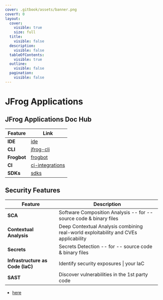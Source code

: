 ```yaml
---
cover: .gitbook/assets/banner.png
coverY: 0
layout:
  cover:
    visible: true
    size: full
  title:
    visible: false
  description:
    visible: false
  tableOfContents:
    visible: true
  outline:
    visible: false
  pagination:
    visible: false
---
```


# JFrog Applications

## JFrog Applications Doc Hub

| Feature | Link |
|---------|------|
| **IDE** | [ide](jfrog-applications/ide/) |
| **CLI** | [jfrog-cli](jfrog-applications/jfrog-cli/) |
| **Frogbot** | [frogbot](jfrog-applications/frogbot/) |
| **CI** | [ci-integrations](ci-and-sdks/ci-integrations/) |
| **SDKs** | [sdks](ci-and-sdks/sdks/) |


## Security Features

| Feature | Description |
|---------|-------------|
| **SCA** | Software Composition Analysis -- for -- source code & binary files |
| **Contextual Analysis** | Deep Contextual Analysis combining real-world exploitability and CVEs applicability |
| **Secrets** | Secrets Detection -- for -- source code & binary files |
| **Infrastructure as Code (IaC)** | Identify security exposures \| your IaC |
| **SAST** | Discover vulnerabilities in the 1st party code |

* [here](jfrog-security-features)
